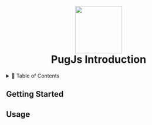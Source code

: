 <h1 align="center">
  <img src="https://www.google.com/url?sa=i&url=https%3A%2F%2Fgithub.com%2Fpugjs%2Fpug&psig=AOvVaw3qBJSGjoCdF0wrksGmQn--&ust=1684273899533000&source=images&cd=vfe&ved=0CBEQjRxqFwoTCJjHi66n-P4CFQAAAAAdAAAAABAE" width="128">
  <br>
  PugJs Introduction
</h1>


<details>
<summary>📖 Table of Contents</summary>
<p>

- [Getting Started](#getting-started)
- [Usage](#usage)
</p>
</details>


## Getting Started


## Usage

